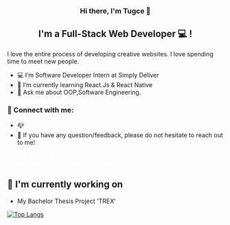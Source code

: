 
<h3 align="center">
Hi there, I'm  Tugce 👋
</h3>

<h2 align="center">
I'm a Full-Stack Web Developer 💻 !
</h2> 

I love the entire process of developing creative websites. I love spending time to meet new people.

- 💻 I’m Software Developer Intern at Simply Deliver
- 🌱 I’m currently learning React.Js & React Native
- 💬 Ask me about OOP,Software Engineering.

### 🤝 Connect with me:

- 📪 
- 💬 If you have any question/feedback, please do not hesitate to reach out to me!

<span align="center" style ="color: white">
 ### 😂 Here is a random joke that'll make you laugh!
  ![Jokes Card](https://readme-jokes.vercel.app/api)
</span>


## 🔭 I'm currently working on

- My Bachelor Thesis Project 'TREX' 



 
  
[![Top Langs](https://github-readme-stats.vercel.app/api/top-langs/?username=tugcece&layout=compact)](https://github.com/tugcece/github-readme-stats)
